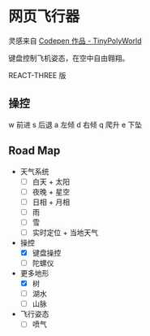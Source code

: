 # 网页飞行器

灵感来自 [Codepen 作品 - TinyPolyWorld](https://codepen.io/Zultan/pen/mwGZBP)

键盘控制飞机姿态，在空中自由翱翔。

REACT-THREE 版

## 操控

w 前进 s 后退 a 左倾 d 右倾 q 爬升 e 下坠

## Road Map

- 天气系统
  - [ ] 白天 + 太阳
  - [ ] 夜晚 + 星空
  - [ ] 日相 + 月相
  - [ ] 雨
  - [ ] 雪
  - [ ] 实时定位 + 当地天气
- 操控
  - [x] 键盘操控
  - [ ] 陀螺仪
- 更多地形
  - [x] 树
  - [ ] 湖水
  - [ ] 山脉
- 飞行姿态
  - [ ] 喷气
